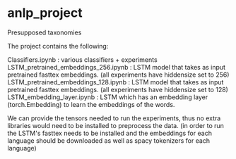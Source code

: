 # anlp_project
Presupposed taxonomies

The project contains the following:

Classifiers.ipynb : various classifiers + experiments
LSTM_pretrained_embeddings_256.ipynb : LSTM model that takes as input pretrained fasttex embeddings. (all experiments have hiddensize set to 256)
LSTM_pretrained_embeddings_128.ipynb : LSTM model that takes as input pretrained fasttex embeddings. (all experiments have hiddensize set to 128)
LSTM_embedding_layer.ipynb : LSTM which has an embedding layer (torch.Embedding) to learn the embeddings of the words.

We can provide the tensors needed to run the experiments, thus no extra libraries would need to be installed to preprocess the data. (in order to run the LSTM's fasttex needs to be installed and the embeddings for each language should be downloaded as well as spacy tokenizers for each language)
